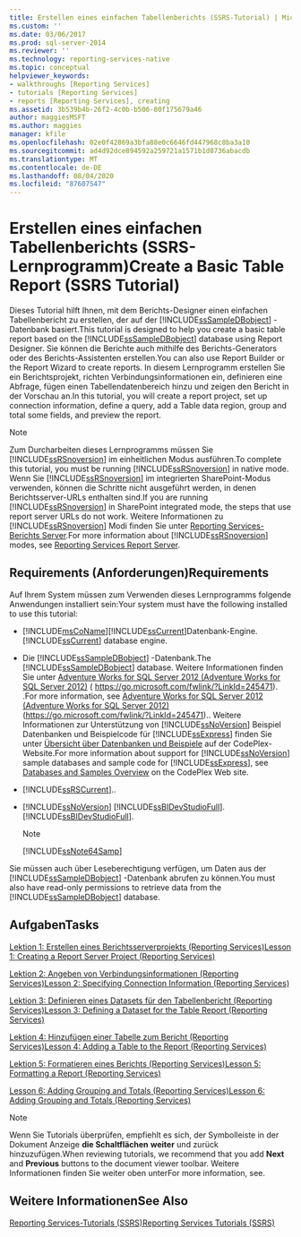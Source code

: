 ```yaml
---
title: Erstellen eines einfachen Tabellenberichts (SSRS-Tutorial) | Microsoft-Dokumentation
ms.custom: ''
ms.date: 03/06/2017
ms.prod: sql-server-2014
ms.reviewer: ''
ms.technology: reporting-services-native
ms.topic: conceptual
helpviewer_keywords:
- walkthroughs [Reporting Services]
- tutorials [Reporting Services]
- reports [Reporting Services], creating
ms.assetid: 3b539b4b-26f2-4c0b-b506-80f175679a46
author: maggiesMSFT
ms.author: maggies
manager: kfile
ms.openlocfilehash: 02e0f42869a3bfa88e0c6646fd447968c8ba3a10
ms.sourcegitcommit: ad4d92dce894592a259721a1571b1d8736abacdb
ms.translationtype: MT
ms.contentlocale: de-DE
ms.lasthandoff: 08/04/2020
ms.locfileid: "87607547"
---
```

# <a name="create-a-basic-table-report-ssrs-tutorial"></a><span data-ttu-id="7106d-102">Erstellen eines einfachen Tabellenberichts (SSRS-Lernprogramm)</span><span class="sxs-lookup"><span data-stu-id="7106d-102">Create a Basic Table Report (SSRS Tutorial)</span></span>
  <span data-ttu-id="7106d-103">Dieses Tutorial hilft Ihnen, mit dem Berichts-Designer einen einfachen Tabellenbericht zu erstellen, der auf der [!INCLUDE[ssSampleDBobject](../includes/sssampledbobject-md.md)] -Datenbank basiert.</span><span class="sxs-lookup"><span data-stu-id="7106d-103">This tutorial is designed to help you create a basic table report based on the [!INCLUDE[ssSampleDBobject](../includes/sssampledbobject-md.md)] database using Report Designer.</span></span> <span data-ttu-id="7106d-104">Sie können die Berichte auch mithilfe des Berichts-Generators oder des Berichts-Assistenten erstellen.</span><span class="sxs-lookup"><span data-stu-id="7106d-104">You can also use Report Builder or the Report Wizard to create reports.</span></span> <span data-ttu-id="7106d-105">In diesem Lernprogramm erstellen Sie ein Berichtsprojekt, richten Verbindungsinformationen ein, definieren eine Abfrage, fügen einen Tabellendatenbereich hinzu und zeigen den Bericht in der Vorschau an.</span><span class="sxs-lookup"><span data-stu-id="7106d-105">In this tutorial, you will create a report project, set up connection information, define a query, add a Table data region, group and total some fields, and preview the report.</span></span>  
  
> [!NOTE]  
>  <span data-ttu-id="7106d-106">Zum Durcharbeiten dieses Lernprogramms müssen Sie [!INCLUDE[ssRSnoversion](../includes/ssrsnoversion-md.md)] im einheitlichen Modus ausführen.</span><span class="sxs-lookup"><span data-stu-id="7106d-106">To complete this tutorial, you must be running [!INCLUDE[ssRSnoversion](../includes/ssrsnoversion-md.md)] in native mode.</span></span> <span data-ttu-id="7106d-107">Wenn Sie [!INCLUDE[ssRSnoversion](../includes/ssrsnoversion-md.md)] im integrierten SharePoint-Modus verwenden, können die Schritte nicht ausgeführt werden, in denen Berichtsserver-URLs enthalten sind.</span><span class="sxs-lookup"><span data-stu-id="7106d-107">If you are running [!INCLUDE[ssRSnoversion](../includes/ssrsnoversion-md.md)] in SharePoint integrated mode, the steps that use report server URLs do not work.</span></span> <span data-ttu-id="7106d-108">Weitere Informationen zu [!INCLUDE[ssRSnoversion](../includes/ssrsnoversion-md.md)] Modi finden Sie unter [Reporting Services-Berichts Server](reporting-services-report-server.md).</span><span class="sxs-lookup"><span data-stu-id="7106d-108">For more information about [!INCLUDE[ssRSnoversion](../includes/ssrsnoversion-md.md)] modes, see [Reporting Services Report Server](reporting-services-report-server.md).</span></span>  
  
## <a name="requirements"></a><span data-ttu-id="7106d-109">Requirements (Anforderungen)</span><span class="sxs-lookup"><span data-stu-id="7106d-109">Requirements</span></span>  
 <span data-ttu-id="7106d-110">Auf Ihrem System müssen zum Verwenden dieses Lernprogramms folgende Anwendungen installiert sein:</span><span class="sxs-lookup"><span data-stu-id="7106d-110">Your system must have the following installed to use this tutorial:</span></span>  
  
-   [!INCLUDE[msCoName](../includes/msconame-md.md)]<span data-ttu-id="7106d-111">[!INCLUDE[ssCurrent](../includes/sscurrent-md.md)]Datenbank-Engine.</span><span class="sxs-lookup"><span data-stu-id="7106d-111">[!INCLUDE[ssCurrent](../includes/sscurrent-md.md)] database engine.</span></span>  
  
-   <span data-ttu-id="7106d-112">Die [!INCLUDE[ssSampleDBobject](../includes/sssampledbobject-md.md)] -Datenbank.</span><span class="sxs-lookup"><span data-stu-id="7106d-112">The [!INCLUDE[ssSampleDBobject](../includes/sssampledbobject-md.md)] database.</span></span>  <span data-ttu-id="7106d-113">Weitere Informationen finden Sie unter [Adventure Works for SQL Server 2012 (Adventure Works for SQL Server 2012)](https://go.microsoft.com/fwlink/?LinkId=245471) ( https://go.microsoft.com/fwlink/?LinkId=245471). .</span><span class="sxs-lookup"><span data-stu-id="7106d-113">For more information, see [Adventure Works for SQL Server 2012 (Adventure Works for SQL Server 2012)](https://go.microsoft.com/fwlink/?LinkId=245471) (https://go.microsoft.com/fwlink/?LinkId=245471)..</span></span> <span data-ttu-id="7106d-114">Weitere Informationen zur Unterstützung von [!INCLUDE[ssNoVersion](../includes/ssnoversion-md.md)] Beispiel Datenbanken und Beispielcode für [!INCLUDE[ssExpress](../includes/ssexpress-md.md)] finden Sie unter [Übersicht über Datenbanken und Beispiele](https://go.microsoft.com/fwlink/?LinkId=110391) auf der CodePlex-Website.</span><span class="sxs-lookup"><span data-stu-id="7106d-114">For more information about support for [!INCLUDE[ssNoVersion](../includes/ssnoversion-md.md)] sample databases and sample code for [!INCLUDE[ssExpress](../includes/ssexpress-md.md)], see [Databases and Samples Overview](https://go.microsoft.com/fwlink/?LinkId=110391) on the CodePlex Web site.</span></span>  
  
-   [!INCLUDE[ssRSCurrent](../includes/ssrscurrent-md.md)]<span data-ttu-id="7106d-115">.</span><span class="sxs-lookup"><span data-stu-id="7106d-115">.</span></span>  
  
-   [!INCLUDE[ssNoVersion](../includes/ssnoversion-md.md)] <span data-ttu-id="7106d-116">[!INCLUDE[ssBIDevStudioFull](../includes/ssbidevstudiofull-md.md)].</span><span class="sxs-lookup"><span data-stu-id="7106d-116">[!INCLUDE[ssBIDevStudioFull](../includes/ssbidevstudiofull-md.md)].</span></span>  
  
    > [!NOTE]  
    >  [!INCLUDE[ssNote64Samp](../includes/ssnote64samp-md.md)]  
  
 <span data-ttu-id="7106d-117">Sie müssen auch über Leseberechtigung verfügen, um Daten aus der [!INCLUDE[ssSampleDBobject](../includes/sssampledbobject-md.md)] -Datenbank abrufen zu können.</span><span class="sxs-lookup"><span data-stu-id="7106d-117">You must also have read-only permissions to retrieve data from the [!INCLUDE[ssSampleDBobject](../includes/sssampledbobject-md.md)] database.</span></span>  
  
## <a name="tasks"></a><span data-ttu-id="7106d-118">Aufgaben</span><span class="sxs-lookup"><span data-stu-id="7106d-118">Tasks</span></span>  
 [<span data-ttu-id="7106d-119">Lektion 1: Erstellen eines Berichtsserverprojekts &#40;Reporting Services&#41;</span><span class="sxs-lookup"><span data-stu-id="7106d-119">Lesson 1: Creating a Report Server Project &#40;Reporting Services&#41;</span></span>](lesson-1-creating-a-report-server-project-reporting-services.md)  
  
 [<span data-ttu-id="7106d-120">Lektion 2: Angeben von Verbindungsinformationen &#40;Reporting Services&#41;</span><span class="sxs-lookup"><span data-stu-id="7106d-120">Lesson 2: Specifying Connection Information &#40;Reporting Services&#41;</span></span>](lesson-2-specifying-connection-information-reporting-services.md)  
  
 [<span data-ttu-id="7106d-121">Lektion 3: Definieren eines Datasets für den Tabellenbericht &#40;Reporting Services&#41;</span><span class="sxs-lookup"><span data-stu-id="7106d-121">Lesson 3: Defining a Dataset for the Table Report &#40;Reporting Services&#41;</span></span>](lesson-3-defining-a-dataset-for-the-table-report-reporting-services.md)  
  
 [<span data-ttu-id="7106d-122">Lektion 4: Hinzufügen einer Tabelle zum Bericht &#40;Reporting Services&#41;</span><span class="sxs-lookup"><span data-stu-id="7106d-122">Lesson 4: Adding a Table to the Report &#40;Reporting Services&#41;</span></span>](lesson-4-adding-a-table-to-the-report-reporting-services.md)  
  
 [<span data-ttu-id="7106d-123">Lektion 5: Formatieren eines Berichts &#40;Reporting Services&#41;</span><span class="sxs-lookup"><span data-stu-id="7106d-123">Lesson 5: Formatting a Report &#40;Reporting Services&#41;</span></span>](lesson-5-formatting-a-report-reporting-services.md)  
  
 [<span data-ttu-id="7106d-124">Lesson 6: Adding Grouping and Totals &#40;Reporting Services&#41;</span><span class="sxs-lookup"><span data-stu-id="7106d-124">Lesson 6: Adding Grouping and Totals &#40;Reporting Services&#41;</span></span>](lesson-6-adding-grouping-and-totals-reporting-services.md)  
  
> [!NOTE]  
>  <span data-ttu-id="7106d-125">Wenn Sie Tutorials überprüfen, empfiehlt es sich, der Symbolleiste in der Dokument Anzeige **die Schaltflächen** **weiter** und zurück hinzuzufügen.</span><span class="sxs-lookup"><span data-stu-id="7106d-125">When reviewing tutorials, we recommend that you add **Next** and **Previous** buttons to the document viewer toolbar.</span></span> <span data-ttu-id="7106d-126">Weitere Informationen finden Sie weiter oben unter</span><span class="sxs-lookup"><span data-stu-id="7106d-126">For more information, see.</span></span>  
  
## <a name="see-also"></a><span data-ttu-id="7106d-127">Weitere Informationen</span><span class="sxs-lookup"><span data-stu-id="7106d-127">See Also</span></span>  
 [<span data-ttu-id="7106d-128">Reporting Services-Tutorials (SSRS)</span><span class="sxs-lookup"><span data-stu-id="7106d-128">Reporting Services Tutorials &#40;SSRS&#41;</span></span>](reporting-services-tutorials-ssrs.md)  
  
  
